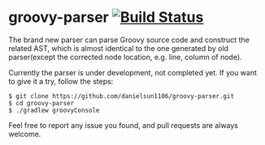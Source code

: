 # groovy-parser [![Build Status](https://travis-ci.org/danielsun1106/groovy-parser.svg?branch=master)](https://travis-ci.org/danielsun1106/groovy-parser)

The brand new parser can parse Groovy source code and construct the related AST, which is almost identical to the one generated by old parser(except the corrected node location, e.g. line, column of node).

Currently the parser is under development, not completed yet. If you want to give it a try, follow the steps:

```
$ git clone https://github.com/danielsun1106/groovy-parser.git
$ cd groovy-parser
$ ./gradlew groovyConsole
```

Feel free to report any issue you found, and pull requests are always welcome.


